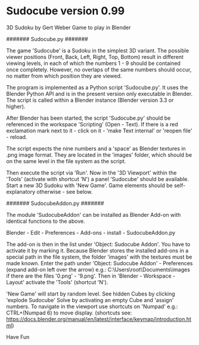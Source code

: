 # Sudocube version 0.99 
3D Sudoku by Gert Weber
Game to play in Blender

####### Sudocube.py #######

The game 'Sudocube' is a Sudoku in the simplest 3D variant.
The possible viewer positions (Front, Back, Left, Right, Top, Bottom) result in different viewing levels,
in each of which the numbers 1 - 9 should be contained once completely.
However, no overlaps of the same numbers should occur, no matter from which position they are viewed. 

The program is implemented as a Python script 'Sudocube.py'. 
It uses the Blender Python API and is in the present version only executable in Blender.
The script is called within a Blender instance (Blender version 3.3 or higher).

After Blender has been started, the script 'Sudocube.py' should be referenced in the workspace 'Scripting' (Open - Text).
If there is a red exclamation mark next to it - click on it - 'make Text internal' or 'reopen file' - reload.

The script expects the nine numbers and a 'space' as Blender textures in .png image format.
They are located in the 'images' folder, which should be on the same level in the file system as the script.

Then execute the script via 'Run'.
Now in the '3D Viewport' within the 'Tools' (activate with shortcut 'N') a panel 'Sudocube' should be available.
Start a new 3D Sudoku with 'New Game'.
Game elements should be self-explanatory otherwise - see below.

####### SudocubeAddon.py #######

The module 'SudocubeAddon' can be installed as Blender Add-on with identical functions to the above.

Blender - Edit - Preferences - Add-ons - install - SudocubeAddon.py

The add-on is then in the list under 'Object: Sudocube Addon'.
You have to activate it by marking it.
Because Blender stores the installed add-ons in a special path in the file system, 
the folder 'images' with the textures must be made known.
Enter the path under 'Object: Sudocube Addon' - Preferences (expand add-on left over the arrow)
e.g.: C:\Users\root\Documents\images\
if there are the files '0.png' - '9.png'.
Then in 'Blender - Workspace - Layout' activate the 'Tools' (shortcut 'N').

'New Game' will start by random level.
See hidden Cubes by clicking 'explode Sudocube'
Solve by activating an empty Cube and 'assign' numbers.
To navigate in the viewport use shortcuts on 'Numpad'
e.g.: CTRL+(Numpad 6) to move display.
(shortcuts see: https://docs.blender.org/manual/en/latest/interface/keymap/introduction.html)


Have Fun
